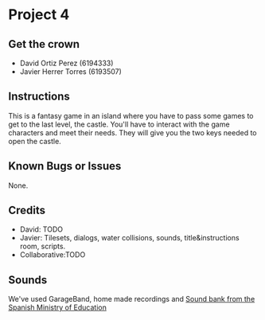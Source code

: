 # Project 4

## Get the crown
*	David Ortiz Perez (6194333)
*	Javier Herrer Torres (6193507)

## Instructions
This is a fantasy game in an island where you have to pass some games to get to the last level, the castle.
You'll have to interact with the game characters and meet their needs. They will give you the two keys needed to open the castle.
 
## Known Bugs or Issues
None.

## Credits
* David: TODO
* Javier: Tilesets, dialogs, water collisions, sounds, title&instructions room, scripts.
* Collaborative:TODO

## Sounds
We've used GarageBand, home made recordings and [Sound bank from the Spanish Ministry of Education](http://recursostic.educacion.es/bancoimagenes/web/)
